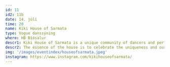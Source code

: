 ```yaml
---
id: 11
id2: 11b
date: 14. júlí
time: 20
name: Kiki House of Sarmata
type: Vogue danssýning
where: HB Bíósalur
descr1: Kiki House of Sarmata is a unique community of dancers and performers as well as a family of choice cultivating the Polish Ballroom. Kiki House of Sarmata is the first international ballroom collective founded by the leaders of the Warsaw ballroom - Bożna Wydrowska and Danil Vitkovski in 2019. Although the name of the house was inspired by Sarmatism, an ethnocultural concept that was once a central aspect of Polish culture - the collective is very ethnically diverse. It includes people not only from Poland, but also from Ukraine, Armenia, Belarus, and South Africa.
descr2: The essence of the house is to celebrate the uniqueness and ourness by queering Sarmatian history and today's reality. In addition to the significant presence at Polish and foreign balls, the collective can boast of cooperation and numerous projects, including with the American i-D, HBO, Vogue Polska, Answear, and  Reebok.
img: '/images/eventindex/houseofsarmata.jpeg' 
instagram: https://www.instagram.com/kikihouseofsarmata/
---
```

